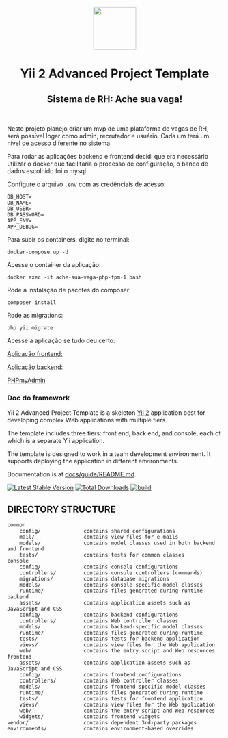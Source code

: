 <p align="center">
    <a href="https://github.com/yiisoft" target="_blank">
        <img src="https://avatars0.githubusercontent.com/u/993323" height="100px">
    </a>
    <h1 align="center">Yii 2 Advanced Project Template</h1>
    <h2 align="center">Sistema de RH: Ache sua vaga!</h2>
    <br>
</p>

<p>
Neste projeto planejo criar um mvp de uma plataforma de vagas de RH, será possível logar como admin, recrutador e usuário. Cada um terá um nível de acesso diferente no sistema.
</p>

Para rodar as aplicações backend e frontend decidi que era necessário utilizar o docker que facilitaria o processo de configuração, o banco de dados escolhido foi o mysql.

Configure o arquivo `.env` com as credênciais de acesso:

```
DB_HOST=
DB_NAME=
DB_USER=
DB_PASSWORD=
APP_ENV=
APP_DEBUG=
```

Para subir os containers, digite no terminal:

`docker-compose up -d`

Acesse o container da aplicação:

`docker exec -it ache-sua-vaga-php-fpm-1 bash`

Rode a instalação de pacotes do composer:

`composer install`

Rode as migrations:

`php yii migrate`

Acesse a aplicação se tudo deu certo:

[Aplicação frontend:](http://frontend.test/)

[Aplicação backend:](http://backend.test/)

[PHPmyAdmin](http://localhost:8082/)

### Doc do framework

Yii 2 Advanced Project Template is a skeleton [Yii 2](https://www.yiiframework.com/) application best for
developing complex Web applications with multiple tiers.

The template includes three tiers: front end, back end, and console, each of which
is a separate Yii application.

The template is designed to work in a team development environment. It supports
deploying the application in different environments.

Documentation is at [docs/guide/README.md](docs/guide/README.md).

[![Latest Stable Version](https://img.shields.io/packagist/v/yiisoft/yii2-app-advanced.svg)](https://packagist.org/packages/yiisoft/yii2-app-advanced)
[![Total Downloads](https://img.shields.io/packagist/dt/yiisoft/yii2-app-advanced.svg)](https://packagist.org/packages/yiisoft/yii2-app-advanced)
[![build](https://github.com/yiisoft/yii2-app-advanced/workflows/build/badge.svg)](https://github.com/yiisoft/yii2-app-advanced/actions?query=workflow%3Abuild)

## DIRECTORY STRUCTURE

```
common
    config/              contains shared configurations
    mail/                contains view files for e-mails
    models/              contains model classes used in both backend and frontend
    tests/               contains tests for common classes
console
    config/              contains console configurations
    controllers/         contains console controllers (commands)
    migrations/          contains database migrations
    models/              contains console-specific model classes
    runtime/             contains files generated during runtime
backend
    assets/              contains application assets such as JavaScript and CSS
    config/              contains backend configurations
    controllers/         contains Web controller classes
    models/              contains backend-specific model classes
    runtime/             contains files generated during runtime
    tests/               contains tests for backend application
    views/               contains view files for the Web application
    web/                 contains the entry script and Web resources
frontend
    assets/              contains application assets such as JavaScript and CSS
    config/              contains frontend configurations
    controllers/         contains Web controller classes
    models/              contains frontend-specific model classes
    runtime/             contains files generated during runtime
    tests/               contains tests for frontend application
    views/               contains view files for the Web application
    web/                 contains the entry script and Web resources
    widgets/             contains frontend widgets
vendor/                  contains dependent 3rd-party packages
environments/            contains environment-based overrides
```
